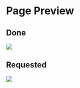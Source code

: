 # Page Preview
## Done
<img src="https://i.imgur.com/7D3Vj7J.png">

## Requested
<img src="https://i.imgur.com/CdJEJEK.png">
